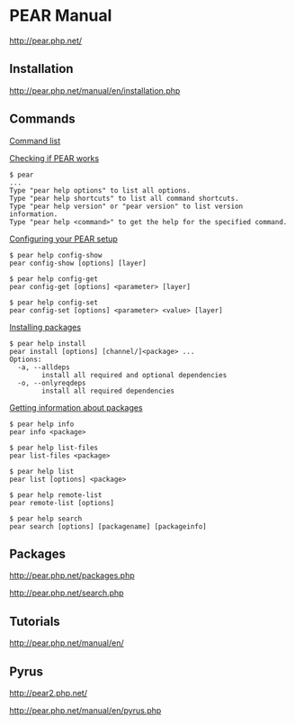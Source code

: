 # PEAR Manual

http://pear.php.net/

## Installation

http://pear.php.net/manual/en/installation.php

## Commands

[Command list](http://pear.php.net/manual/en/guide.users.commandline.commands.php)

[Checking if PEAR works](http://pear.php.net/manual/en/installation.checking.php)
```
$ pear
...
Type "pear help options" to list all options.
Type "pear help shortcuts" to list all command shortcuts.
Type "pear help version" or "pear version" to list version information.
Type "pear help <command>" to get the help for the specified command.
```

[Configuring your PEAR setup](http://pear.php.net/manual/en/guide.users.commandline.config.php)
```
$ pear help config-show
pear config-show [options] [layer]
```

```
$ pear help config-get
pear config-get [options] <parameter> [layer]
```

```
$ pear help config-set
pear config-set [options] <parameter> <value> [layer]
```

[Installing packages](http://pear.php.net/manual/en/guide.users.commandline.installing.php)
```
$ pear help install
pear install [options] [channel/]<package> ...
Options:
  -a, --alldeps
        install all required and optional dependencies
  -o, --onlyreqdeps
        install all required dependencies
```

[Getting information about packages](http://pear.php.net/manual/en/guide.users.commandline.packageinfo.php)
```
$ pear help info
pear info <package>
```

```
$ pear help list-files
pear list-files <package>
```

```
$ pear help list
pear list [options] <package>
```

```
$ pear help remote-list
pear remote-list [options] 
```

```
$ pear help search
pear search [options] [packagename] [packageinfo]
```

## Packages

http://pear.php.net/packages.php

http://pear.php.net/search.php

## Tutorials

http://pear.php.net/manual/en/

## Pyrus

http://pear2.php.net/

http://pear.php.net/manual/en/pyrus.php
